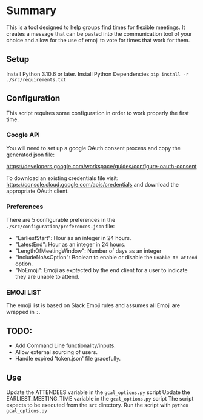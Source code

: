 # Summary
This is a tool designed to help groups find times for flexible meetings. It creates a message that can be pasted into the communication tool of your choice and allow for the use of emoji to vote for times that work for them.

## Setup
Install Python 3.10.6 or later.
Install Python Dependencies `pip install -r ./src/requirements.txt`

## Configuration
This script requires some configuration in order to work properly the first time.

### Google API
You will need to set up a google OAuth consent process and copy the generated json file:

https://developers.google.com/workspace/guides/configure-oauth-consent

To download an existing credentials file visit: https://console.cloud.google.com/apis/credentials and download the appropriate OAuth client.

### Preferences
There are 5 configurable preferences in the `./src/configuration/preferences.json` file:
- "EarliestStart": Hour as an integer in 24 hours.
- "LatestEnd": Hour as an integer in 24 hours.
- "LengthOfMeetingWindow": Number of days as an integer
- "IncludeNoAsOption": Boolean to enable or disable the `Unable to attend` option.
- "NoEmoji": Emoji as exptected by the end client for a user to indicate they are unable to attend.
### EMOJI LIST
The emoji list is based on Slack Emoji rules and assumes all Emoji are wrapped in `:`.


## TODO:
- Add Command Line functionality/inputs.
- Allow external sourcing of users.
- Handle expired 'token.json' file gracefully.

## Use
Update the ATTENDEES variable in the `gcal_options.py` script
Update the EARLIEST_MEETING_TIME variable in the `gcal_options.py` script
The script expects to be executed from the `src` directory.
Run the script with `python gcal_options.py`
